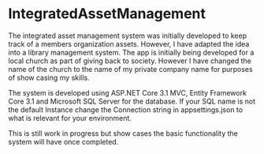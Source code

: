 # IntegratedAssetManagement

The integrated asset management system was initially developed to keep track of a members organization assets. However, I have adapted the idea into a library management system. The app is initially being developed for a local church as part of giving back to society. However I have changed the name of the church to the name of my private company name for purposes of show casing my skills.

The system is developed using ASP.NET Core 3.1 MVC, Entity Framework Core 3.1 and Microsoft SQL Server for the database. If your SQL name is not the default Instance change the Connection string in appsettings.json to what is relevant for your environment.

This is still work in progress but show cases the basic functionality the system will have once completed.
